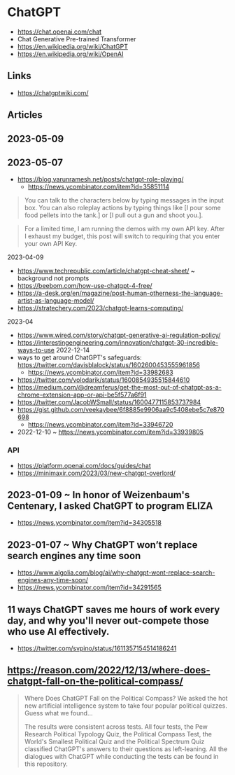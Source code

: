 # ChatGPT

* https://chat.openai.com/chat
* Chat Generative Pre-trained Transformer
* https://en.wikipedia.org/wiki/ChatGPT
* https://en.wikipedia.org/wiki/OpenAI

## Links

* https://chatgptwiki.com/


## Articles

## 2023-05-09



## 2023-05-07

* https://blog.varunramesh.net/posts/chatgpt-role-playing/
  * https://news.ycombinator.com/item?id=35851114

> You can talk to the characters below by typing messages in the input box. You can also roleplay actions by typing things like [I pour some food pellets into the tank.] or [I pull out a gun and shoot you.].

>For a limited time, I am running the demos with my own API key. After I exhaust my budget, this post will switch to requiring that you enter your own API Key.


2023-04-09
* https://www.techrepublic.com/article/chatgpt-cheat-sheet/ ~ background not prompts
* https://beebom.com/how-use-chatgpt-4-free/
* https://a-desk.org/en/magazine/post-human-otherness-the-language-artist-as-language-model/
* https://stratechery.com/2023/chatgpt-learns-computing/

2023-04
* https://www.wired.com/story/chatgpt-generative-ai-regulation-policy/
* https://interestingengineering.com/innovation/chatgpt-30-incredible-ways-to-use
2022-12-14
* ways to get around ChatGPT's safeguards: https://twitter.com/davisblalock/status/1602600453555961856
  * https://news.ycombinator.com/item?id=33982683
* https://twitter.com/volodarik/status/1600854935515844610
* https://medium.com/@dreamferus/get-the-most-out-of-chatgpt-as-a-chrome-extension-app-or-api-be5f577a6f91
* https://twitter.com/JacobWSmall/status/1600477115853737984
* https://gist.github.com/veekaybee/6f8885e9906aa9c5408ebe5c7e870698
  * https://news.ycombinator.com/item?id=33946720
* 2022-12-10 ~ https://news.ycombinator.com/item?id=33939805

### API

* https://platform.openai.com/docs/guides/chat
* https://minimaxir.com/2023/03/new-chatgpt-overlord/

## 2023-01-09 ~ In honor of Weizenbaum's Centenary, I asked ChatGPT to program ELIZA

* https://news.ycombinator.com/item?id=34305518


## 2023-01-07 ~ Why ChatGPT won’t replace search engines any time soon

* https://www.algolia.com/blog/ai/why-chatgpt-wont-replace-search-engines-any-time-soon/
* https://news.ycombinator.com/item?id=34291565


## 11 ways ChatGPT saves me hours of work every day, and why you'll never out-compete those who use AI effectively.

* https://twitter.com/svpino/status/1611357154514186241


## https://reason.com/2022/12/13/where-does-chatgpt-fall-on-the-political-compass/

>Where Does ChatGPT Fall on the Political Compass?
>We asked the hot new artificial intelligence system to take four popular political quizzes. Guess what we found...
>
>The results were consistent across tests. All four tests, the Pew Research Political Typology Quiz, the Political Compass Test, the World's Smallest Political Quiz and the Political Spectrum Quiz classified ChatGPT's answers to their questions as left-leaning. All the dialogues with ChatGPT while conducting the tests can be found in this repository.